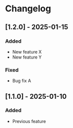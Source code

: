 # Changelog

## [1.2.0] - 2025-01-15

### Added

- New feature X
- New feature Y

### Fixed

- Bug fix A

## [1.1.0] - 2025-01-10

### Added

- Previous feature
